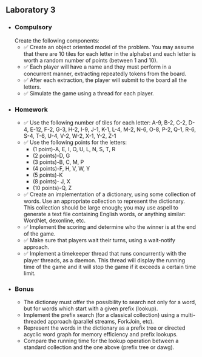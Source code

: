 <h2> Laboratory 3 </h2>
<ul>
  <li> <h3> Compulsory </h3> 
	Create the following components:
    <ul>
      <li> &#9989; Create an object oriented model of the problem. You may assume that there are 10 tiles for each letter in the alphabet and each letter is worth a random number of points (between 1 and 10). </li> 
      <li> &#9989; Each player will have a name and they must perform in a concurrent manner, extracting repeatedly tokens from the board. </li> 
      <li> &#9989; After each extraction, the player will submit to the board all the letters. </li> 
      <li> &#9989; Simulate the game using a thread for each player. </li> 
   </ul>
  </li>
  <li> <h3> Homework </h3> 
     <ul>
      <li> &#9989; Use the following number of tiles for each letter: A-9, B-2, C-2, D-4, E-12, F-2, G-3, H-2, I-9, J-1, K-1, L-4, M-2, N-6, O-8, P-2, Q-1, R-6, S-4, T-6, U-4, V-2, W-2, X-1, Y-2, Z-1 </li> 
      <li> &#9989; Use the following points for the letters:
	<ul>
		<li> (1 point)-A, E, I, O, U, L, N, S, T, R </li>
		<li> (2 points)-D, G </li>
		<li> (3 points)-B, C, M, P </li>
		<li> (4 points)-F, H, V, W, Y </li>
		<li> (5 points)-K </li>
		<li> (8 points)- J, X </li>
		<li> (10 points)-Q, Z </li>
	</ul>
     </li> 
      <li> &#9989; Create an implementation of a dictionary, using some collection of words. Use an appropriate collection to represent the dictionary. This collection should be large enough; you may use aspell to generate a text file containing English words, or anything similar: WordNet, dexonline, etc. </li> 
      <li> &#9989; Implement the scoring and determine who the winner is at the end of the game. </li> 
      <li> &#9989; Make sure that players wait their turns, using a wait-notify approach. </li> 
      <li> &#9989; Implement a timekeeper thread that runs concurrently with the player threads, as a daemon. This thread will display the running time of the game and it will stop the game if it exceeds a certain time limit. </li> 
    </ul>
  </li>
  <li> <h3> Bonus </h3> 
    <ul>
      <li> The dictionay must offer the possibility to search not only for a word, but for words which start with a given prefix (lookup). </li> 
      <li> Implement the prefix search (for a classical collection) using a multi-threaded approach (parallel streams, ForkJoin, etc). </li> 
      <li> Represent the words in the dictionary as a prefix tree or directed acyclic word graph for memory efficiency and prefix lookups. </li> 
      <li> Compare the running time for the lookup operation between a standard collection and the one above (prefix tree or dawg). </li> 
    </ul>
  </li>
 </ul>
